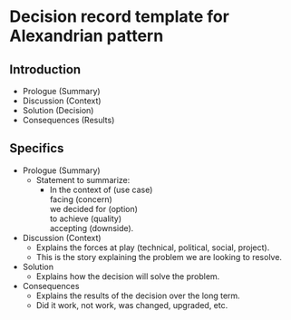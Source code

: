 # Decision record template for Alexandrian pattern

## Introduction

* Prologue (Summary)
* Discussion (Context)
* Solution (Decision)
* Consequences (Results)

## Specifics ##

* Prologue (Summary)
  * Statement to summarize:
    * In the context of (use case)<br>
      facing (concern)<br>
      we decided for (option)<br>
      to achieve (quality)<br>
      accepting (downside).
* Discussion (Context)
  * Explains the forces at play (technical, political, social, project).
  * This is the story explaining the problem we are looking to resolve.
* Solution
  * Explains how the decision will solve the problem.
* Consequences
  * Explains the results of the decision over the long term.
  * Did it work, not work, was changed, upgraded, etc.